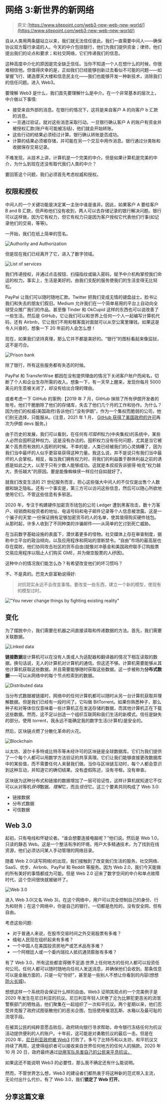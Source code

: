 # 网络 3:新世界的新网络

> 原文:[https://www.sitepoint.com/web3-new-web-new-world/](https://www.sitepoint.com/web3-new-web-new-world/)

自从人类用两条腿站立以来，我们就无法信任彼此。我们一直需要中间人——确保协议双方履行承诺的人。今天的中介包括银行，他们为我们提供资金；律师，他们提出我们的论点和要求；和社交网络，它们传递我们的信息。

这种高度中介化的原因是完全缺乏信任。当你不知道一个人在想什么的时候，你很难相信他。但值得庆幸的是，正如我们已经能够创新过去看似不可能的问题——如掌握飞行、建造摩天大楼和信息民主化——我们也能够开发一种新技术，消除我们的信任问题。进入 Web3。

要理解 Web3 是什么，我们首先要理解什么是中介。在一个非常基本的层次上，中介做以下事情:

*   接受来自外部的消息。在银行的情况下，这将是来自客户 A 的向客户 b 汇款的消息。
*   一旦通过验证，就对这些消息采取行动。一旦银行确认客户 A 的账户有资金并被授权汇款(账户有可能被冻结)，他们就会开始转账。
*   这些行动的结果必须经过计算。银行确认转账是否成功。
*   计算的结果必须被存储，并可能在另一个交互中用作消息。银行通过分类账和收据保存交易记录。

不难发现，从技术上讲，计算机是一个完美的中介。但是如果计算机是完美的中介，为什么到现在还没有取代我们人类的中介？

要回答这个问题，我们必须首先考虑权威和授权。

## 权限和授权

中间人的一个关键功能是决定某一主张中谁是谁非。因此，如果客户 A 要给客户 B and B 汇款，但声称他们没有收到，两人可以去存储记录的银行解决问题。银行可以这样做，因为它有权力，但它有权力只是因为客户授权它代表他们行事(如记录他们的交易，等等)。

一开始，我们在纸上简单的签名。

![Authority and Authorization](../Images/79d4b70ce3445c3c7817e7187bcee9d1.png)

但是现在我们已经离开了它，进入了数字领域。

![List of services](../Images/aeca34b13c84958503692da26ae0ca23.png)

我们传递授权，并通过点击按钮、扫描指纹或输入密码，赋予中介机构掌控我们命运的权力。事实上，生活是美好的。由我们支配的服务使我们的生活变得无比轻松。

PayPal 让我们可以随时随地汇款。Twitter 把我们变成无情的键盘战士。脸书让我们和失去的朋友们叙旧。Medium 允许我们在一个简单易用的平台上自动向全球受众推广我们的作品。甚至像 Tinder 和 OkCupid 这样的东西也可以说改善了一些生活。然后是 GitHub，它让我们可以和世界上任何一个人一起编写计算机代码，还有 Airbnb，它让我们不用和租客面对面就可以从空公寓里赚钱。如果这是令人兴奋的，想象一下 20 年前的人会怎么想！

现在，如果我们坚持真理，那么它并不都是美好的。“银行”的图标看起来像监狱，这不是巧合。

![Prison bank](../Images/0e7f2a1e5c63b97a94669212b9f92797.png)

除了银行，所有这些服务都有失态的时候。

PayPal 和 TransferWise 都因在没有提供理由的情况下关闭客户账户而闻名，切断了个人和企业生存所需的收入。想象一下，有一天早上醒来，发现你每月 5000 美元的生意被关闭了，却没有给出合理的理由。

或者考虑一下 GitHub 的案例:【2019 年 7 月，GitHub 抹除了所有伊朗开发者的账号。他们干脆删除了他们的存储库，失去了他们几个月的工作和协作。为什么？因为他们的权威(美国政府)告诉他们:“没有伊朗”。作为一个集权而脆弱的公司，他们别无选择，只能服从。(注意，2021 年 1 月， [GitHub 获得了美国政府的许可](https://developer-tech.com/news/2021/jan/08/github-restored-iran-us-gov-permits-sanctions-exemption/)再次为伊朗 devs 服务。)

由于历史的发展，我们可以看到，在任何有*可囤积*权力(中央集权)的系统中，某些人必然会囤积这种权力。这是没有办法的。囤积权力没有任何问题，尤其是当它被某个高贵而有效的人囤积的时候。不幸的是，人类已经被我们的心灵搞糟了，因为我们当中最坏的人似乎更容易获得这种力量。我这么说，并不是说只有我们当中最坏的人会掌权。相反，每当我们拥有权力时，将我们的利益置于群体利益之前的诱惑是如此之大，以至于只有少数人能够成功。这就是本叔叔告诉彼得·帕克“权力越大，责任越大”的原因。要是能像蜘蛛侠一样应付自如就好了。

就我们改变生活的 21 世纪服务而言，担心这些强大中间人的不仅仅是出售个人数据和缺乏隐私。还有一个事实是，第三方可以访问这些信息，然后可以随心所欲地使用它们，不管这些信息有多邪恶。

2020 年，专注于构建硬件加密货币钱包的公司 Ledger 遭到黑客攻击，数十万客户、经销商和投资者的地址、电话号码和电子邮件记录等个人信息被泄露。这是一个骗子的天堂:一份保证拥有足够加密货币的人的名单，使其值得购买硬件钱包。从那时起，许多人收到了不同种类的诈骗邮件——从简单的乞讨到死亡威胁。

在当前数字基础设施的表面下，潜伏着更多的怪物。社交媒体上存在审查制度，据称中立平台的政治倾向，以及应用程序和网站的垄断禁令。“自由”市场的最高层也存在腐败，他们协同攻击社区的货币自由(就像对冲基金和美国政府联手订购股票交易应用程序以阻止人们购买 GME，并为做空股票的人纾困)。

这种中介的情况我们能怎么办？有希望改变他们的坏习惯吗？

不，不是真的。巴克大臣富勒说得好:

> 对抗现实永远不会改变事情。要改变一些东西，建立一个新的模型，使现有的模型过时。

!["You never change things by fighting existing reality"](../Images/b05bc4e7454be64dc91f9ccbbb9a20bf.png)

## 变化

为了摆脱中介，我们需要在机器之间直接读取和传递数据的方法。首先，我们需要关联数据。

![Linked data](../Images/712ff089ec0ac14dae464806c0f52410.png)

**链接数据**是计算机可以在没有人类或人为适配器和翻译器的情况下相互读取的数据。换句话说，无人的计算机对计算机的通信。但这还不够。计算机需要能够从其他计算机获取这些数据，并且需要能够随时获取这些数据。这一步被称为**分布式数据**——可以从网络中的每个节点检索到的数据。

![Distributed data](../Images/8dbba2eed0a5fe450a5dfe1edd8a1920.png)

当分布式数据被链接时，网络中的任何计算机都可以随时从另一台计算机获取并理解数据。但是我们已经有一段时间了。它叫做 BitTorrent。如果你熟悉种子，那么种子和对等体仅仅意味着一些计算机正在发送存储的数据，而其他计算机正在下载这些数据。然而，这不足以创造一个组织互联网和我们生活的新模式。信任是缺失的部分。使用 torrent，我永远不能确定我的数字生活(计算机)是安全的。

然后，区块链点燃了分散化革命的火花。

![Blockchain](../Images/70791d23836c54ac412f76811355d731.png)

以太坊、波尔卡多特或比特币等未经许可的区块链是全球数据库。它们为我们提供了一个每个人都可以用数学方法验证的共享真理。它们让我们能够直接更改数据库中的某些值，而不需要任何人来替我们做。当你与区块链互动时，每个人都会意识到这种互动，并知道它的确切结果。没有虚假陈述，没有寻租，没有审查。

区块链为这种分布式和链接的数据增加了一层可验证性，这样计算机就知道它不仅可以从对等机*获得*数据、*理解*它，而且*信任*它。这三个要素共同构成了 Web 3.0:

*   链接数据
*   分布式数据
*   可信数据

## Web 3.0

起初，只有电线和怀疑论者。“谁会想要连接电脑呢？”他们说。然后是 Web 1.0，只读的静态 Web。这是一个整洁有序的环境，用户大多精通技术，为了找到在线资源，他们必须访问某人手动管理的网络目录。

随着 Web 2.0(读写网络)的出现，我们接触到了改变我们生活的服务。社交网络、SaaS、优步、Airbnb、PayPal 和 Reddit 等服务。因为 Web 2.0，我们今天能做的所有美好的事情都成为可能。但是 Web 2.0 迎来了数字空间的中介和单点故障时代，这个空间很快就被破坏了。

![Web 3.0](../Images/02e96bfcbd0c3fc4b168c77cc8b5d2ad.png)

进入 Web 3.0(又名 Web 3)。在这个网络中，用户可以完全控制自己的身份、行为和财务；在这个网络中，你是自己的银行，一切都是危险的，没有安全网，但有自由。

考虑这些问题:

*   对于普通人来说，在股市交易时间之外交易股票有多难？
*   缅甸人民现在组织起来有多难？
*   一个中国人在美国投资房地产或艺术品有多难？
*   一个阿根廷人或一个委内瑞拉人抵抗通货膨胀有多难？

有了 Web 3.0，所有这些都变得微不足道:世界上任何地方的任何人都可以投资任何公司。任何人都可以随时随地向任何人发送消息，并确保他们会收到。那条信息可以是金融方面的，只是一句“你好”，甚至是一些别人不想让你看到的内容(想想[防火长城](https://en.wikipedia.org/wiki/Great_Firewall))。

想想这样一个系统将会保证什么样的自由。Web3 证明其观点的一个完美例子是 2020 年发生在尼日利亚的抗议。尼日利亚年轻人厌倦了沦为比罪犯更恶劣的流氓警察部门的牺牲品，他们聚集在一起组织了一次和平抗议。两个星期以来，他们忍受并克服了政府试图驱散他们的恶劣企图，包括使用催泪瓦斯、水箱以及最可耻的流氓手段。

在被其公民的纯粹意愿击败后，政府转向银行寻求帮助，命令银行冻结任何为抗议活动提供便利的人的账户。十年前，这可能是对勇敢抗议的最后一击。但是在 2020 年，[尼日利亚政府被 Web3](https://www.nasdaq.com/articles/nigerian-banks-shut-them-out-so-these-activists-are-using-bitcoin-to-battle-police) 打败了。多亏了比特币和以太坊，和平抗议又持续了两周，这使得组织者可以接收来自世界任何地方的任何人的捐款。2020 年 10 月 20 日，政府最终通过[动用军队杀害自己的公民来平息抗议。](https://edition.cnn.com/2020/11/18/africa/lagos-nigeria-lekki-toll-gate-feature-intl/index.html)

如果这还不能说明 Web3 的必要性，那么我不确定还有什么能说明。

然而，不管世界怎么想，Web3 的建设者们都热衷于将这种新的范式带入主流，无论付出什么代价。有了 Web 3.0，我们**锁定了 Web 打开**。

## 分享这篇文章